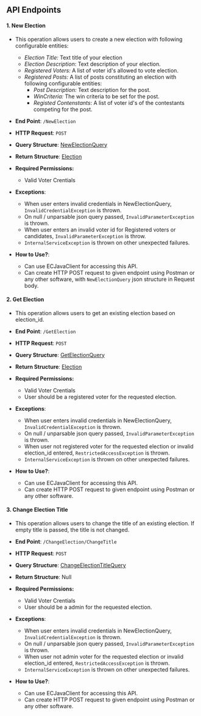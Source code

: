 ##  API Endpoints ##

#### 1. New Election ####
* This operation allows users to create a new election with 
following configurable entities:
    * *Election Title:* Text title of your election
    * *Election Description*: Text description of your election.
    * *Registered Voters:* A list of voter id's allowed to vote election.
    * *Registered Posts:* A list of posts constituting an election with following
    configurable entities:
        * *Post Description:* Text description for the post.
        * *WinCriteria:* The win criteria to be set for the post.
        * *Registed Contenstants*: A list of voter id's of the contestants competing for the post.


* **End Point**: ```/NewElection```


* **HTTP Request**: ```POST```


* **Query Structure**: [NewElectionQuery](https://github.com/0110G/ElectionController/blob/master/docs/structures.md#8-newelectionquery)


* **Return Structure**: [Election](https://github.com/0110G/ElectionController/blob/master/docs/structures.md#6-election)


* **Required Permissions:**
    * Valid Voter Crentials


* **Exceptions**:
    * When user enters invalid credentials in NewElectionQuery, ```InvalidCredentialException``` is thrown.
    * On null / unparsable json query passed, ```InvalidParameterException``` is thrown.
    * When user enters an invalid voter id for Registered voters or candidates, ```InvalidParameterException``` is throw.  
    * ```InternalServiceException``` is thrown on other unexpected failures.


* **How to Use?**:
    * Can use ECJavaClient for accessing this API.
    * Can create HTTP POST request to given endpoint using Postman or any other
      software, with ```NewElectionQuery``` json structure in Request body.

#### 2. Get Election ####
* This operation allows users to get an existing election based on
  election_id.
    

* **End Point**: ```/GetElection```


* **HTTP Request**: ```POST```


* **Query Structure**: [GetElectionQuery](https://github.com/0110G/ElectionController/blob/master/docs/structures.md#5-getelectionquery)


* **Return Structure**: [Election](https://github.com/0110G/ElectionController/blob/master/docs/structures.md#6-election)


* **Required Permissions:**
    * Valid Voter Crentials
    * User should be a registered voter for the requested election.
    

* **Exceptions**:
    * When user enters invalid credentials in NewElectionQuery, ```InvalidCredentialException``` is thrown.
    * On null / unparsable json query passed, ```InvalidParameterException``` is thrown.
    * When user not registered voter for the requested election or invalid election_id
      entered, ```RestrictedAccessException``` is thrown.
    * ```InternalServiceException``` is thrown on other unexpected failures.


* **How to Use?**:
    * Can use ECJavaClient for accessing this API.
    * Can create HTTP POST request to given endpoint using Postman or any other
      software.


#### 3. Change Election Title ####
* This operation allows users to change the title of an existing election.
 If empty title is passed, the title is not changed.


* **End Point**: ```/ChangeElection/ChangeTitle```


* **HTTP Request**: ```POST```


* **Query Structure**: [ChangeElectionTitleQuery](https://github.com/0110G/ElectionController/blob/master/docs/structures.md#3-changeelectiontitlequery)


* **Return Structure**: Null


* **Required Permissions:**
    * Valid Voter Crentials
    * User should be a admin for the requested election.


* **Exceptions**:
    * When user enters invalid credentials in NewElectionQuery, ```InvalidCredentialException``` is thrown.
    * On null / unparsable json query passed, ```InvalidParameterException``` is thrown.
    * When user not admin voter for the requested election or invalid election_id
      entered, ```RestrictedAccessException``` is thrown.
    * ```InternalServiceException``` is thrown on other unexpected failures.


* **How to Use?**:
    * Can use ECJavaClient for accessing this API.
    * Can create HTTP POST request to given endpoint using Postman or any other
      software.


